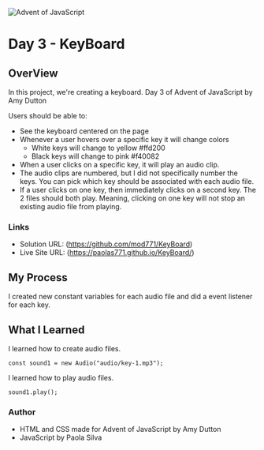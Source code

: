 ![Advent of JavaScript](https://adventofjavascript.s3.us-east-1.amazonaws.com/2021/advent-of-js-gumroad-cover.png)

# Day 3 - KeyBoard

## OverView
In this project, we're creating a keyboard.
Day 3 of Advent of JavaScript by Amy Dutton

Users should be able to:

- See the keyboard centered on the page
- Whenever a user hovers over a specific key it will change colors 
    - White keys will change to yellow #ffd200
    - Black keys will change to pink #f40082
- When a user clicks on a specific key, it will play an audio clip. 
- The audio clips are numbered, but I did not specifically number the keys. You can pick which key should be associated with each audio file.
- If a user clicks on one key, then immediately clicks on a second key. The 2 files should both play. Meaning, clicking on one key will not stop an existing audio file from playing. 

### Links

- Solution URL: (https://github.com/mod771/KeyBoard)
- Live Site URL: (https://paolas771.github.io/KeyBoard/)

## My Process
I created new constant variables for each audio file and did a event listener for each key.

## What I Learned
I learned how to create audio files. 

    const sound1 = new Audio("audio/key-1.mp3");

I learned how to play audio files. 

    sound1.play();

### Author
- HTML and CSS made for Advent of JavaScript by Amy Dutton
- JavaScript by Paola Silva
